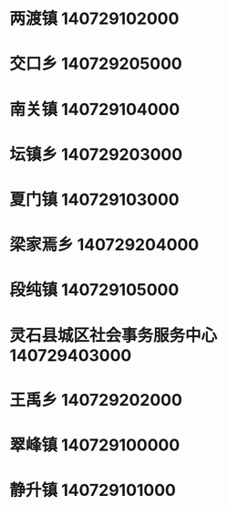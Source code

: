 # 两渡镇 140729102000
# 交口乡 140729205000
# 南关镇 140729104000
# 坛镇乡 140729203000
# 夏门镇 140729103000
# 梁家焉乡 140729204000
# 段纯镇 140729105000
# 灵石县城区社会事务服务中心 140729403000
# 王禹乡 140729202000
# 翠峰镇 140729100000
# 静升镇 140729101000

